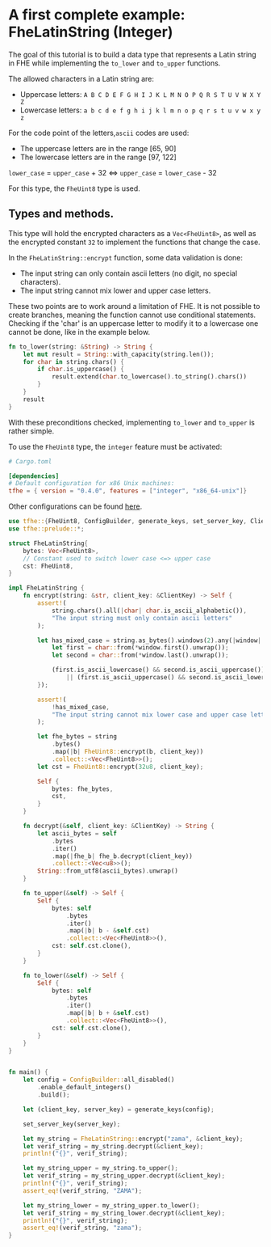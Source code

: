 # A first complete example: FheLatinString (Integer)

The goal of this tutorial is to build a data type that represents a Latin string in FHE while implementing the `to_lower` and `to_upper` functions.

The allowed characters in a Latin string are:

* Uppercase letters: `A B C D E F G H I J K L M N O P Q R S T U V W X Y Z`
* Lowercase letters: `a b c d e f g h i j k l m n o p q r s t u v w x y z`

For the code point of the letters,`ascii` codes are used:

* The uppercase letters are in the range \[65, 90]
* The lowercase letters are in the range \[97, 122]

`lower_case` = `upper_case` + 32 <=> `upper_case` = `lower_case` - 32

For this type, the `FheUint8` type is used.

## Types and methods.

This type will hold the encrypted characters as a `Vec<FheUint8>`, as well as the encrypted constant `32` to implement the functions that change the case.

In the `FheLatinString::encrypt` function, some data validation is done:

* The input string can only contain ascii letters (no digit, no special characters).
* The input string cannot mix lower and upper case letters.

These two points are to work around a limitation of FHE. It is not possible to create branches, meaning the function cannot use conditional statements. Checking if the 'char' is an uppercase letter to modify it to a lowercase one cannot be done, like in the example below.

```rust
fn to_lower(string: &String) -> String {
    let mut result = String::with_capacity(string.len());
    for char in string.chars() {
        if char.is_uppercase() {
            result.extend(char.to_lowercase().to_string().chars())
        }
    }
    result
}
```

With these preconditions checked, implementing `to_lower` and `to_upper` is rather simple.

To use the `FheUint8` type, the `integer` feature must be activated:

```toml
# Cargo.toml

[dependencies]
# Default configuration for x86 Unix machines:
tfhe = { version = "0.4.0", features = ["integer", "x86_64-unix"]}
```

Other configurations can be found [here](../getting_started/installation.md).


```rust
use tfhe::{FheUint8, ConfigBuilder, generate_keys, set_server_key, ClientKey};
use tfhe::prelude::*;

struct FheLatinString{
    bytes: Vec<FheUint8>,
    // Constant used to switch lower case <=> upper case
    cst: FheUint8,
}

impl FheLatinString {
    fn encrypt(string: &str, client_key: &ClientKey) -> Self {
        assert!(
            string.chars().all(|char| char.is_ascii_alphabetic()),
            "The input string must only contain ascii letters"
        );

        let has_mixed_case = string.as_bytes().windows(2).any(|window| {
            let first = char::from(*window.first().unwrap());
            let second = char::from(*window.last().unwrap());

            (first.is_ascii_lowercase() && second.is_ascii_uppercase())
                || (first.is_ascii_uppercase() && second.is_ascii_lowercase())
        });

        assert!(
            !has_mixed_case,
            "The input string cannot mix lower case and upper case letters"
        );

        let fhe_bytes = string
            .bytes()
            .map(|b| FheUint8::encrypt(b, client_key))
            .collect::<Vec<FheUint8>>();
        let cst = FheUint8::encrypt(32u8, client_key);

        Self {
            bytes: fhe_bytes,
            cst,
        }
    }

    fn decrypt(&self, client_key: &ClientKey) -> String {
        let ascii_bytes = self
            .bytes
            .iter()
            .map(|fhe_b| fhe_b.decrypt(client_key))
            .collect::<Vec<u8>>();
        String::from_utf8(ascii_bytes).unwrap()
    }

    fn to_upper(&self) -> Self {
        Self {
            bytes: self
                .bytes
                .iter()
                .map(|b| b - &self.cst)
                .collect::<Vec<FheUint8>>(),
            cst: self.cst.clone(),
        }
    }

    fn to_lower(&self) -> Self {
        Self {
            bytes: self
                .bytes
                .iter()
                .map(|b| b + &self.cst)
                .collect::<Vec<FheUint8>>(),
            cst: self.cst.clone(),
        }
    }
}


fn main() {
    let config = ConfigBuilder::all_disabled()
        .enable_default_integers()
        .build();

    let (client_key, server_key) = generate_keys(config);

    set_server_key(server_key);

    let my_string = FheLatinString::encrypt("zama", &client_key);
    let verif_string = my_string.decrypt(&client_key);
    println!("{}", verif_string);

    let my_string_upper = my_string.to_upper();
    let verif_string = my_string_upper.decrypt(&client_key);
    println!("{}", verif_string);
    assert_eq!(verif_string, "ZAMA");

    let my_string_lower = my_string_upper.to_lower();
    let verif_string = my_string_lower.decrypt(&client_key);
    println!("{}", verif_string);
    assert_eq!(verif_string, "zama");
}
```
